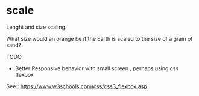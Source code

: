 # scale

Lenght and size scaling.

What size would an orange be if the Earth is scaled to the size of a grain of sand?

TODO: 
* Better Responsive behavior with small screen , perhaps using css flexbox

See : https://www.w3schools.com/css/css3_flexbox.asp
